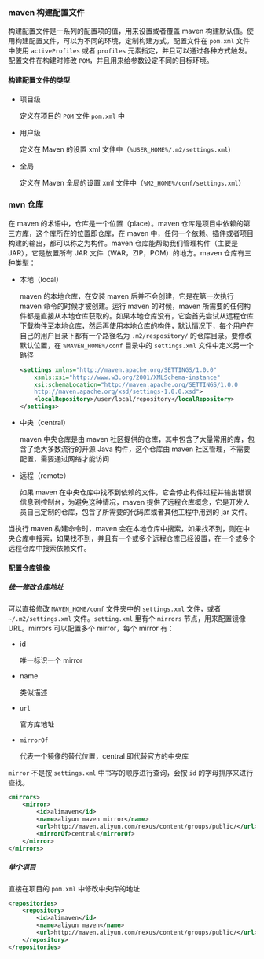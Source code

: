 ### maven 构建配置文件

构建配置文件是一系列的配置项的值，用来设置或者覆盖 maven 构建默认值。使用构建配置文件，可以为不同的环境，定制构建方式。配置文件在 `pom.xml` 文件中使用 `activeProfiles` 或者 `profiles` 元素指定，并且可以通过各种方式触发。配置文件在构建时修改 `POM`，并且用来给参数设定不同的目标环境。

#### 构建配置文件的类型

* 项目级

  定义在项目的 `POM` 文件  `pom.xml` 中

* 用户级

  定义在 Maven 的设置 xml 文件中（`%USER_HOME%/.m2/settings.xml`)

* 全局

  定义在 Maven 全局的设置 xml 文件中（`%M2_HOME%/conf/settings.xml`）

### mvn 仓库

在 maven 的术语中，仓库是一个位置（place）。maven 仓库是项目中依赖的第三方库，这个库所在的位置即仓库，在 maven 中，任何一个依赖、插件或者项目构建的输出，都可以称之为构件。maven 仓库能帮助我们管理构件（主要是 JAR），它是放置所有 JAR 文件（WAR，ZIP，POM）的地方。maven 仓库有三种类型：

* 本地（local）

  maven 的本地仓库，在安装 maven 后并不会创建，它是在第一次执行 maven 命令的时候才被创建。运行 maven 的时候，maven 所需要的任何构件都是直接从本地仓库获取的。如果本地仓库没有，它会首先尝试从远程仓库下载构件至本地仓库，然后再使用本地仓库的构件，默认情况下，每个用户在自己的用户目录下都有一个路径名为 `.m2/respository/` 的仓库目录。要修改默认位置，在 `%MAVEN_HOME%/conf` 目录中的 `settings.xml` 文件中定义另一个路径

  ```xml
  <settings xmlns="http://maven.apache.org/SETTINGS/1.0.0"
      xsmls:xsi="http://www.w3.org/2001/XMLSchema-instance"
      xsi:schemaLocation="http://maven.apache.org/SETTINGS/1.0.0
      http://maven.apache.org/xsd/settings-1.0.0.xsd">
      <localRepository>/user/local/repository</localRepository>
  </settings>
  ```

* 中央（central）

  maven 中央仓库是由 maven 社区提供的仓库，其中包含了大量常用的库，包含了绝大多数流行的开源 Java 构件，这个仓库由 maven 社区管理，不需要配置，需要通过网络才能访问

* 远程（remote）

  如果 maven 在中央仓库中找不到依赖的文件，它会停止构件过程并输出错误信息到控制台，为避免这种情况，maven 提供了远程仓库概念，它是开发人员自己定制的仓库，包含了所需要的代码库或者其他工程中用到的 jar 文件。

当执行 maven 构建命令时，maven 会在本地仓库中搜索，如果找不到，则在中央仓库中搜索，如果找不到，并且有一个或多个远程仓库已经设置，在一个或多个远程仓库中搜索依赖文件。

#### 配置仓库镜像

##### 统一修改仓库地址

可以直接修改 `MAVEN_HOME/conf` 文件夹中的 `settings.xml` 文件，或者 `~/.m2/settings.xml` 文件。`setting.xml` 里有个 `mirrors` 节点，用来配置镜像 URL。mirrors 可以配置多个 mirror，每个 mirror 有：

* id

  唯一标识一个 mirror

* name

  类似描述

* `url`

  官方库地址

* `mirrorOf`

  代表一个镜像的替代位置，central 即代替官方的中央库

`mirror` 不是按 `settings.xml` 中书写的顺序进行查询，会按 `id` 的字母排序来进行查找。

```xml
<mirrors>
	<mirror>
        <id>alimaven</id>
        <name>aliyun maven mirror</name>
        <url>http://maven.aliyun.com/nexus/content/groups/public/</url>
        <mirrorOf>central</mirrorOf>
    </mirror>
</mirrors>
```

##### 单个项目

直接在项目的 `pom.xml` 中修改中央库的地址

```xml
<repositories>
    <repository>
        <id>alimaven</id>
        <name>aliyun maven</name>
        <url>http://maven.aliyun.com/nexus/content/groups/public/</url>
    </repository>
</repositories>
```

